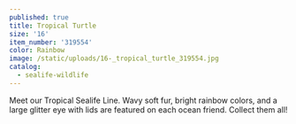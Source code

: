 ```yaml
---
published: true
title: Tropical Turtle
size: '16'
item_number: '319554'
color: Rainbow
image: /static/uploads/16-_tropical_turtle_319554.jpg
catalog:
  - sealife-wildlife
---
```

Meet our Tropical Sealife Line. Wavy soft fur, bright rainbow colors, and a large glitter eye with lids are featured on each ocean friend. Collect them all!
